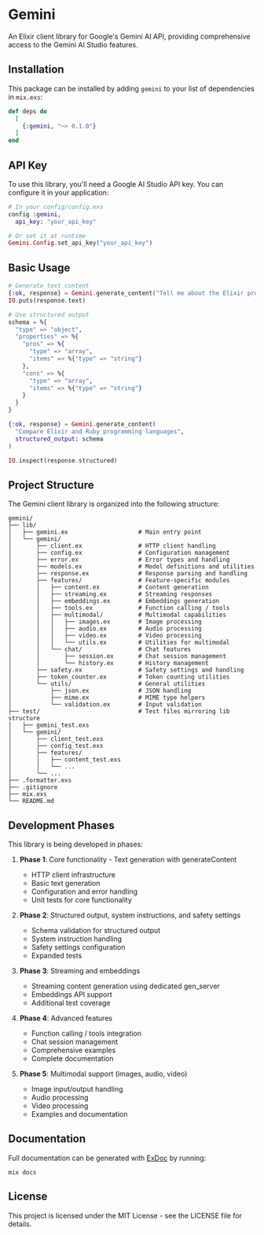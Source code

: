 # Gemini

An Elixir client library for Google's Gemini AI API, providing comprehensive access to the Gemini AI Studio features.

## Installation

This package can be installed by adding `gemini` to your list of dependencies in `mix.exs`:

```elixir
def deps do
  [
    {:gemini, "~> 0.1.0"}
  ]
end
```

## API Key

To use this library, you'll need a Google AI Studio API key. You can configure it in your application:

```elixir
# In your config/config.exs
config :gemini,
  api_key: "your_api_key"

# Or set it at runtime
Gemini.Config.set_api_key("your_api_key")
```

## Basic Usage

```elixir
# Generate text content
{:ok, response} = Gemini.generate_content("Tell me about the Elixir programming language")
IO.puts(response.text)

# Use structured output
schema = %{
  "type" => "object",
  "properties" => %{
    "pros" => %{
      "type" => "array",
      "items" => %{"type" => "string"}
    },
    "cons" => %{
      "type" => "array", 
      "items" => %{"type" => "string"}
    }
  }
}

{:ok, response} = Gemini.generate_content(
  "Compare Elixir and Ruby programming languages",
  structured_output: schema
)

IO.inspect(response.structured)
```

## Project Structure

The Gemini client library is organized into the following structure:

```
gemini/
├── lib/
│   ├── gemini.ex                    # Main entry point
│   └── gemini/
│       ├── client.ex                # HTTP client handling
│       ├── config.ex                # Configuration management
│       ├── error.ex                 # Error types and handling
│       ├── models.ex                # Model definitions and utilities
│       ├── response.ex              # Response parsing and handling
│       ├── features/                # Feature-specific modules
│       │   ├── content.ex           # Content generation
│       │   ├── streaming.ex         # Streaming responses
│       │   ├── embeddings.ex        # Embeddings generation
│       │   ├── tools.ex             # Function calling / tools
│       │   ├── multimodal/          # Multimodal capabilities
│       │   │   ├── images.ex        # Image processing
│       │   │   ├── audio.ex         # Audio processing
│       │   │   ├── video.ex         # Video processing
│       │   │   └── utils.ex         # Utilities for multimodal
│       │   └── chat/                # Chat features
│       │       ├── session.ex       # Chat session management
│       │       └── history.ex       # History management
│       ├── safety.ex                # Safety settings and handling
│       ├── token_counter.ex         # Token counting utilities
│       └── utils/                   # General utilities
│           ├── json.ex              # JSON handling
│           ├── mime.ex              # MIME type helpers
│           └── validation.ex        # Input validation
├── test/                            # Test files mirroring lib structure
│   ├── gemini_test.exs
│   └── gemini/
│       ├── client_test.exs
│       ├── config_test.exs
│       ├── features/
│       │   ├── content_test.exs
│       │   └── ...
│       └── ...
├── .formatter.exs
├── .gitignore
├── mix.exs
└── README.md
```

## Development Phases

This library is being developed in phases:

1. **Phase 1**: Core functionality - Text generation with generateContent
   - HTTP client infrastructure
   - Basic text generation
   - Configuration and error handling
   - Unit tests for core functionality

2. **Phase 2**: Structured output, system instructions, and safety settings
   - Schema validation for structured output
   - System instruction handling
   - Safety settings configuration
   - Expanded tests

3. **Phase 3**: Streaming and embeddings
   - Streaming content generation using dedicated gen_server
   - Embeddings API support
   - Additional test coverage

4. **Phase 4**: Advanced features
   - Function calling / tools integration
   - Chat session management
   - Comprehensive examples
   - Complete documentation

5. **Phase 5**: Multimodal support (images, audio, video)
   - Image input/output handling
   - Audio processing
   - Video processing
   - Examples and documentation

## Documentation

Full documentation can be generated with [ExDoc](https://github.com/elixir-lang/ex_doc) by running:

```
mix docs
```

## License

This project is licensed under the MIT License - see the LICENSE file for details.
